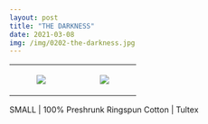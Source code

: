 ```yaml
---
layout: post
title: "THE DARKNESS"
date: 2021-03-08
img: /img/0202-the-darkness.jpg
---
```




<table style="width:100%;"><tr><td style="vertical-align:top;">
      <figure class="tmblr-full" data-orig-height="2048" data-orig-width="1365" data-orig-src="https://concertshirts.netlify.app/shirts/0202/0202-01.jpg"><img src="https://64.media.tumblr.com/af1eeea9df05534d82f2cc452d6d3b87/7be96489cac6ddab-3a/s540x810/57d7a052fbf71793031d9a9cadcd500c1a2aa75b.jpg" data-orig-height="2048" data-orig-width="1365" data-orig-src="https://concertshirts.netlify.app/shirts/0202/0202-01.jpg"/></figure></td>
    <td style="vertical-align:top;">
      <figure class="tmblr-full" data-orig-height="2048" data-orig-width="1365" data-orig-src="https://concertshirts.netlify.app/shirts/0202/0202-02.jpg"><img src="https://64.media.tumblr.com/7e15ab0916c9dcd750b57b28f6b21ed1/7be96489cac6ddab-4b/s540x810/4b2ff9e35e63cbc8b5dc15baa399a3db5ea6b45d.jpg" data-orig-height="2048" data-orig-width="1365" data-orig-src="https://concertshirts.netlify.app/shirts/0202/0202-02.jpg"/></figure></td>
  </tr></table><p>  SMALL | 100% Preshrunk Ringspun Cotton | Tultex
</p>
